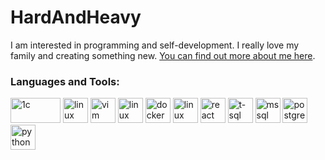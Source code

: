 # HardAndHeavy
I am interested in programming and self-development. I really love my family and creating something new. [You can find out more about me here](https://hardandheavy.ru).

<h3 align="left">Languages and Tools:</h3>
  <p align="left">
    <img src="https://upload.wikimedia.org/wikipedia/commons/thumb/9/93/1C_Company_logo.svg/200px-1C_Company_logo.svg.png" alt="1c" width="80" height="40"/>
    <img src="https://cdn.worldvectorlogo.com/logos/linux-tux.svg" alt="linux" width="40" height="40"/>
    <img src="https://cdn.worldvectorlogo.com/logos/vim.svg" alt="vim" width="40" height="40"/>
    <img src="https://cdn.worldvectorlogo.com/logos/devops-2.svg" alt="linux" width="40" height="40"/>
    <img src="https://cdn.worldvectorlogo.com/logos/docker.svg" alt="docker" width="40" height="40"/>
    <img src="https://cdn.worldvectorlogo.com/logos/logo-javascript.svg" alt="linux" width="40" height="40"/>
    <img src="https://cdn.worldvectorlogo.com/logos/react-2.svg" alt="react" width="40" height="40"/>
    <img src="https://cdn.worldvectorlogo.com/logos/t-sql.svg" alt="t-sql" width="40" height="40"/>
    <img src="https://cdn.worldvectorlogo.com/logos/microsoft-sql-server-1.svg" alt="mssql" width="40" height="40"/>
    <img src="https://cdn.worldvectorlogo.com/logos/postgresql.svg" alt="postgresql" width="40" height="40"/>
    <img src="https://cdn.worldvectorlogo.com/logos/python-5.svg" alt="python" width="40" height="40"/>
  </p>
</h3>
